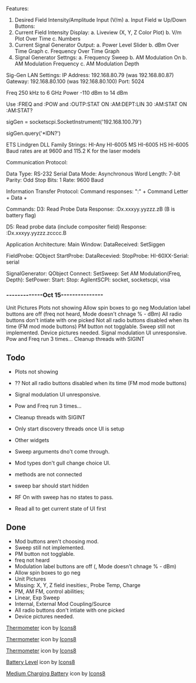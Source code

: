 Features:
1. Desired Field Intensity/Amplitude Input (V/m)
    a. Input Field w Up/Down Buttons: 
2. Current Field Intensity Display:
    a. Liveview (X, Y, Z Color Plot)
    b. V/m Plot Over Time
    c. Numbers
3. Current Signal Generator Output:
    a. Power Level Slider
    b. dBm Over Time Graph
    c. Frequency Over Time Graph
4. Signal Generator Settngs:
    a. Frequency Sweep
    b. AM Modulation On
    b. AM Modulation Frequency
    c. AM Modulation Depth

Sig-Gen LAN Settings:
IP Address: 192.168.80.79 (was 192.168.80.87)
Gateway: 192.168.80.100 (was 192.168.80.100)
Port: 5024

Freq 250 kHz to 6 GHz
Power -110 dBm to 14 dBm

Use :FREQ and :POW and :OUTP:STAT ON
:AM:DEPT:LIN 30
:AM:STAT ON
:AM:STAT?

sigGen = socketscpi.SocketInstrument('192.168.100.79')

sigGen.query('*IDN?')


ETS Lindgren DLL Family Strings:
HI-Any HI-6005 MS HI-6005 HS HI-6005
 Baud rates are at 9600 and 115.2 K for the laser models

Communication Protocol:

Data Type: RS-232 Serial
Data Mode: Asynchronous
Word Length: 7-bit
Parity: Odd
Stop Bits: 1
Rate: 9600 Baud

Information Transfer Protocol: 
Command responses:
":" + Command Letter + Data + <CR>

Commands:
D3: Read Probe Data
Response: :Dx.xxxyy.yyzzz.zB<CR> (B is battery flag)

D5: Read probe data (include compositer field)
Response: :Dx.xxxyy.yyzzz.zcccc.B<CR>

Application Architecture:
Main Window:
DataReceived:
SetSiggen

FieldProbe: QObject
StartProbe:
DataRecevied:
StopProbe:
HI-60XX-Serial: serial

SignalGenerator: QObject
Connect:
SetSweep:
Set AM Modulation(Freq, Depth):
SetPower:
Start:
Stop:
AgilentSCPI: socket, socketscpi, visa



### -------------Oct 15---------------

Unit Pictures
Plots not showing
Allow spin boxes to go neg
Modulation label buttons are off (freq not heard, Mode doesn't chnage % - dBm)
All radio buttons don't intiate with one picked
Not all radio buttons disabled when its time (FM mod mode buttons)
PM button not togglable.
Sweep still not implemented.
Device pictures needed.
Signal modulation UI unresponsive.
Pow and Freq run 3 times...
Cleanup threads with SIGINT

## Todo

- Plots not showing
- ?? Not all radio buttons disabled when its time (FM mod mode buttons)
- Signal modulation UI unresponsive.
- Pow and Freq run 3 times...
- Cleanup threads with SIGINT
- Only start discovery threads once UI is setup
- Other widgets
- Sweep arguments dno't come through. 
- Mod types don't gull change choice UI.
- methods are not connected
- sweep bar should start hidden
- RF On with sweep has no states to pass.

- Read all to get current state of UI first

## Done

- Mod buttons aren't choosing mod.
- Sweep still not implemented.
- PM button not togglable.
- freq not heard
- Modulation label buttons are off (, Mode doesn't chnage % - dBm)
- Allow spin boxes to go neg
- Unit Pictures
- Missing: X, Y, Z field inesities:, Probe Temp, Charge
- PM, AM FM, control abilities;
- Linear, Exp Sweep
- Internal, External Mod Coupling/Source
- All radio buttons don't intiate with one picked
- Device pictures needed.


<a target="_blank" href="https://icons8.com/icon/9W5RPRy9aBBQ/thermometer">Thermometer</a> icon by <a target="_blank" href="https://icons8.com">Icons8</a>

<a target="_blank" href="https://icons8.com/icon/q08BODJHMGe1/thermometer">Thermometer</a> icon by <a target="_blank" href="https://icons8.com">Icons8</a>

<a target="_blank" href="https://icons8.com/icon/12997/temperature">Thermometer</a> icon by <a target="_blank" href="https://icons8.com">Icons8</a>

<a target="_blank" href="https://icons8.com/icon/13617/battery-level">Battery Level</a> icon by <a target="_blank" href="https://icons8.com">Icons8</a>

<a target="_blank" href="https://icons8.com/icon/lFtDGciFcpiw/medium-charging-battery">Medium Charging Battery</a> icon by <a target="_blank" href="https://icons8.com">Icons8</a>